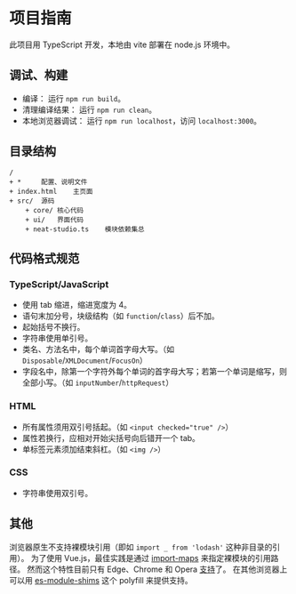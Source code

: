 # 项目指南

此项目用 TypeScript 开发，本地由 vite 部署在 node.js 环境中。

## 调试、构建

- 编译：
	运行 `npm run build`。
- 清理编译结果：
	运行 `npm run clean`。
- 本地浏览器调试：
	运行 `npm run localhost`，访问 `localhost:3000`。

## 目录结构

```plaintext
/
+ *		配置、说明文件
+ index.html	主页面
+ src/	源码
	+ core/	核心代码
	+ ui/	界面代码
	+ neat-studio.ts	模块依赖集总
```

## 代码格式规范

### TypeScript/JavaScript

- 使用 tab 缩进，缩进宽度为 4。
- 语句末加分号，块级结构（如 `function`/`class`）后不加。
- 起始括号不换行。
- 字符串使用单引号。
- 类名、方法名中，每个单词首字母大写。（如 `Disposable`/`XMLDocument`/`FocusOn`）
- 字段名中，除第一个字符外每个单词的首字母大写；若第一个单词是缩写，则全部小写。（如 `inputNumber`/`httpRequest`）

### HTML

- 所有属性须用双引号括起。（如 `<input checked="true" />`）
- 属性若换行，应相对开始尖括号向后错开一个 tab。
- 单标签元素须加结束斜杠。（如 `<img />`）

### CSS

- 字符串使用双引号。

## 其他

浏览器原生不支持裸模块引用（即如 `import _ from 'lodash'` 这种非目录的引用）。
为了使用 Vue.js，最佳实践是通过 [import-maps](
	https://github.com/WICG/import-maps
) 来指定裸模块的引用路径。
然而这个特性目前只有 Edge、Chrome 和 Opera [支持](
	https://caniuse.com/import-maps
)了。
在其他浏览器上可以用 [es-module-shims](
	https://github.com/guybedford/es-module-shims
) 这个 polyfill 来提供支持。
